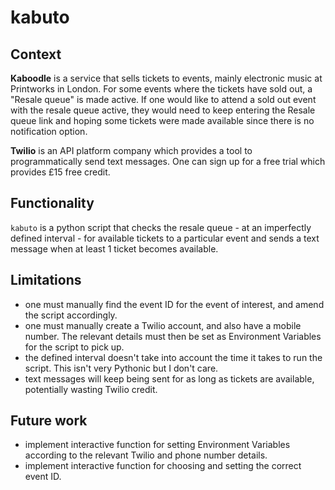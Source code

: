 # kabuto

## Context

**Kaboodle** is a service that sells tickets to events, mainly electronic music at Printworks in London. For some events where the tickets have sold out, a "Resale queue" is made active. If one would like to attend a sold out event with the resale queue active, they would need to keep entering the Resale queue link and hoping some tickets were made available since there is no notification option. 

**Twilio** is an API platform company which provides a tool to programmatically send text messages. One can sign up for a free trial which provides £15 free credit.

## Functionality

`kabuto` is a python script that checks the resale queue - at an imperfectly defined interval - for available tickets to a particular event and sends a text message when at least 1 ticket becomes available.

## Limitations

- one must manually find the event ID for the event of interest, and amend the script accordingly.
- one must manually create a Twilio account, and also have a mobile number. The relevant details must then be set as Environment Variables for the script to pick up.
- the defined interval doesn't take into account the time it takes to run the script. This isn't very Pythonic but I don't care.
- text messages will keep being sent for as long as tickets are available, potentially wasting Twilio credit.

## Future work

- implement interactive function for setting Environment Variables according to the relevant Twilio and phone number details. 
- implement interactive function for choosing and setting the correct event ID. 
